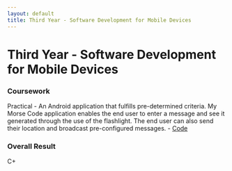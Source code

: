 ```yaml
---
layout: default
title: Third Year - Software Development for Mobile Devices 
---
```


# Third Year - Software Development for Mobile Devices 


### Coursework
Practical
    - An Android application that fulfills pre-determined criteria. My Morse Code application enables the end user to enter a message and see it generated through the use of the flashlight. The end user can also send their location and broadcast pre-configured messages.
    - [Code](https://github.com/Paul-Oat/Morse_code_Final)

### Overall Result 
C+


